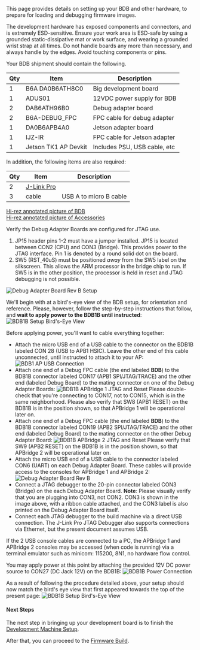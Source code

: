 This page provides details on setting up your BDB and other hardware, to prepare for loading and debugging firmware images.

The development hardware has exposed components and connectors, and is extremely ESD-sensitive. Ensure your work area is ESD-safe by using a grounded static-dissipative mat or work surface, and wearing a grounded wrist strap at all times. Do not handle boards any more than necessary, and always handle by the edges. Avoid touching components or pins.

Your BDB shipment should contain the following.

Qty | Item | Description
----|------|-------------
1 | B6A DA0B6ATH8C0 | Big development board
1 | ADUS01 | 12VDC power supply for BDB
2 | DAB6ATH96B0 | Debug adapter board
2 | B6A-DEBUG_FPC | FPC cable for debug adapter
1 | DA0B6APB4A0 | Jetson adapter board
1 | IJZ-IR | FPC cable for Jetson adapter
1 | Jetson TK1 AP Devkit | Includes PSU, USB cable, etc


In addition, the following items are also required:  

Qty | Item | Description
----|------|-------------
2   | [J-Link Pro](http://www.segger.com/jlink-pro.html) |
3   | cable | USB A to micro B cable
 
[Hi-rez annotated picture of BDB](images/BDB1B-Board.png)  
[Hi-rez annotated picture of Accessories](images/BDB1B-Accessories.png)  

Verify the Debug Adapter Boards are configured for JTAG use.  

1. JP15 header pins 1-2 must have a jumper installed. JP15 is located between CON2 (CPU) and CON3 (Bridge). This provides power to the JTAG interface. Pin 1 is denoted by a round solid dot on the board.
2. SW5 (RST_40uS) must be positioned *away* from the SW5 label on the silkscreen. This allows the ARM processor in the bridge chip to run. If SW5 is in the other position, the processor is held in reset and JTAG debugging is not possible.

![Debug Adapter Board Rev B Setup](images/Debug-Adapter-Board-Rev-B-Setup.png)

We'll begin with at a bird's-eye view of the BDB setup, for orientation and reference.  Please, however, follow the step-by-step instructions that follow, and **wait to apply power to the BDB1B until instructed**:
![BDB1B Setup Bird's-Eye View](images/BDB1B-Setup-Birds-Eye-View.png)

Before applying power, you'll want to cable everything together:
* Attach the micro USB end of a USB cable to the connector on the BDB1B labeled CON 28 (USB to APB1 HSIC).  Leave the other end of this cable unconnected, until instructed to attach it to your AP:
![BDB1 AP USB Connection](images/BDB1B-AP-USB.png)
* Attach one end of a Debug FPC cable (the end labeled **BDB**) to the BDB1B connector labeled CON17 (APB1 SPI/JTAG/TRACE) and the other end (labeled Debug Board) to the mating connector on one of the Debug Adapter Boards:
![BDB1B APBridge 1 JTAG and Reset](images/BDB1B-APBridge-1-JTAG-And-Reset.png)
Please double-check that you're connecting to CON17, not to CON15, which is in the same neighborhood.  Please also verify that SW8 (APB1 RESET) on the BDB1B is in the position shown, so that APBridge 1 will be operational later on.
* Attach one end of a Debug FPC cable (the end labeled **BDB**) to the BDB1B connector labeled CON19 (APB2 SPI/JTAG/TRACE) and the other end (labeled Debug Board) to the mating connector on the other Debug Adapter Board:
![BDB1B APBridge 2 JTAG and Reset](images/BDB1B-APBridge-2-JTAG-And-Reset.png)
Please verify that SW9 (APB2 RESET) on the BDB1B is in the position shown, so that APBridge 2 will be operational later on.
* Attach the micro USB end of a USB cable to the connector labeled CON6 (UART) on each Debug Adapter Board.  These cables will provide access to the consoles for APBridge 1 and APBridge 2:
![Debug Adapter Board Rev B](images/Debug-Adapter-Board-Rev-B-Connections.png)
* Connect a JTAG debugger to the 20-pin connector labeled CON3 (Bridge) on the each Debug Adapter Board. **Note**: Please visually verify that you are plugging into CON3, not CON2. CON3 is shown in the image above, with a ribbon cable attached, and the CON3 label is also printed on the Debug Adapter Board itself.
* Connect each JTAG debugger to the build machine via a direct USB connection.  The J-Link Pro JTAG Debugger also supports connections via Ethernet, but the present document assumes USB.

If the 2 USB console cables are connected to a PC, the APBridge 1 and APBridge 2 consoles may be accessed (when code is running) via a terminal emulator such as minicom: 115200, 8N1, no hardware flow control.

You may apply power at this point by attaching the provided 12V DC power source to CON27 (DC Jack 12V) on the BDB1B:
![BDB1B Power Connection](images/BDB1B-Power-Connection.png)

As a result of following the procedure detailed above, your setup should now match the bird's eye view that first appeared towards the top of the present page:
![BDB1B Setup Bird's-Eye View](images/BDB1B-Setup-Birds-Eye-View.png)

#### Next Steps

The next step in bringing up your development board is to finish the [Development Machine Setup](Development-Machine-Setup).

After that, you can proceed to the [Firmware Build](Firmware-Build).